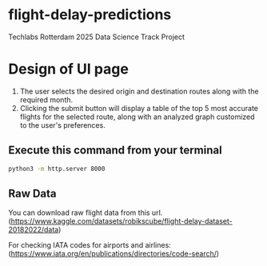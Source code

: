 # flight-delay-predictions
Techlabs Rotterdam 2025 Data Science Track Project
# Design of UI page
1. The user selects the desired origin and destination routes along with the required month.
2. Clicking the submit button will display a table of the top 5 most accurate flights for the selected route, along with an analyzed graph customized to the user's  preferences.

## Execute this command from your terminal
```bash
python3 -m http.server 8000
```
## Raw Data
You can download raw flight data from this url. (https://www.kaggle.com/datasets/robikscube/flight-delay-dataset-20182022/data)

For checking IATA codes for airports and airlines: (https://www.iata.org/en/publications/directories/code-search/)

